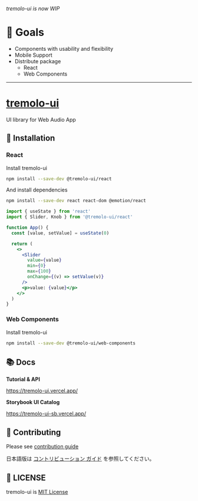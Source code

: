 
<!-- TODO: set cover image URL, and image size.
<div align="center">
  <img src="https://live.staticflickr.com/635/21189618838_b1a1e7f12e_b.jpg" alt="cover image" width="70%" />
</div> -->

*tremolo-ui is now WIP*

# 🚩 Goals

- Components with usability and flexibility
- Mobile Support
- Distribute package
  - React
  - Web Components

---

# [tremolo-ui](https://github.com/m1m0zzz/tremolo-ui)

UI library for Web Audio App

## 🧬 Installation

### React

Install tremolo-ui
```bash
npm install --save-dev @tremolo-ui/react
```

And install dependencies

```bash
npm install --save-dev react react-dom @emotion/react
```

```jsx
import { useState } from 'react'
import { Slider, Knob } from '@tremolo-ui/react'

function App() {
  const [value, setValue] = useState(0)

  return (
    <>
      <Slider
        value={value}
        min={0}
        max={100}
        onChange={(v) => setValue(v)}
      />
      <p>value: {value}</p>
    </>
  )
}
```

### Web Components

Install tremolo-ui
```bash
npm install --save-dev @tremolo-ui/web-components
```


## 📚 Docs

**Tutorial & API**

https://tremolo-ui.vercel.app/

**Storybook UI Catalog**

https://tremolo-ui-sb.vercel.app/


## 🦝 Contributing
Please see [contribution guide](./CONTRIBUTING.md)

日本語版は [コントリビューション ガイド](./CONTRIBUTING.ja.md) を参照してください。

## 📜 LICENSE
tremolo-ui is [MIT License](./LICENSE)
